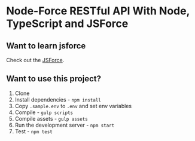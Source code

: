 # Node-Force RESTful API With Node, TypeScript and JSForce

## Want to learn jsforce 

Check out the [JSForce](https://jsforce.github.io/).

## Want to use this project?

1. Clone
1. Install dependencies - `npm install`
1. Copy `.sample.env` to `.env` and set env variables
1. Compile - `gulp scripts`
1. Compile assets - `gulp assets`
1. Run the development server - `npm start`
1. Test - `npm test`
